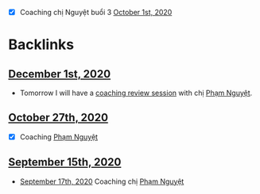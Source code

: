 - [x] Coaching chị Nguyệt buổi 3 [October 1st, 2020](<October 1st, 2020.md>)

# Backlinks
## [December 1st, 2020](<December 1st, 2020.md>)
- Tomorrow I will have a [coaching review session](<coaching review session.md>) with chị [Phạm Nguyệt](<Phạm Nguyệt.md>).

## [October 27th, 2020](<October 27th, 2020.md>)
- [x] Coaching [Phạm Nguyệt](<Phạm Nguyệt.md>)

## [September 15th, 2020](<September 15th, 2020.md>)
- [September 17th, 2020](<September 17th, 2020.md>) Coaching chị [Phạm Nguyệt](<Phạm Nguyệt.md>)

